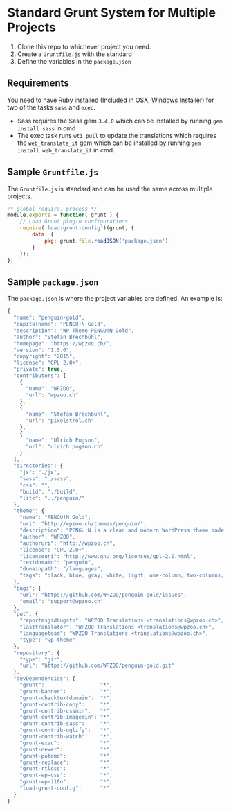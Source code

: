 # Standard Grunt System for Multiple Projects

1. Clone this repo to whichever project you need.
2. Create a `Gruntfile.js` with the standard
3. Define the variables in the `package.json`

## Requirements
You need to have Ruby installed (Included in OSX, [Windows Installer](http://rubyinstaller.org/)) for two of the tasks `sass` and `exec`.
- Sass requires the Sass gem `3.4.0` which can be installed by running `gem install sass` in cmd
- The exec task runs `wti pull` to update the translations which requires the `web_translate_it` gem which can be installed by running `gem install web_translate_it` in cmd.

## Sample `Gruntfile.js`

The `Gruntfile.js` is standard and can be used the same across multiple projects.
```js
/* global require, process */
module.exports = function( grunt ) {
	// Load Grunt plugin configurations
	require('load-grunt-config')(grunt, {
		data: {
			pkg: grunt.file.readJSON('package.json')
		}
	});
};
```

## Sample `package.json`

The `package.json` is where the project variables are defined. An example is:
```js
{
  "name": "penguin-gold",
  "capitalname": "PENGU!N Gold",
  "description": "WP Theme PENGU!N Gold",
  "author": "Stefan Brechbühl",
  "homepage": "https://wpzoo.ch/",
  "version": "1.0.0",
  "copyright": "2015",
  "license": "GPL-2.0+",
  "private": true,
  "contributors": [
    {
      "name": "WPZOO",
      "url": "wpzoo.ch"
    },
    {
      "name": "Stefan Brechbühl",
      "url": "pixelstrol.ch"
    },
    {
      "name": "Ulrich Pogson",
      "url": "ulrich.pogson.ch"
    }
  ],
  "directories": {
    "js": "./js",
    "sass": "./sass",
    "css": "",
    "build": "./build",
    "lite": "../penguin/"
  },
  "theme": {
    "name": "PENGU!N Gold",
    "uri": "http://wpzoo.ch/themes/penguin/",
    "description": "PENGU!N is a clean and modern WordPress theme made by WPZOO. Besides the link color the used colors are monochromatic. The post thumbnail will be used as a big header image on single post pages as well as Pages. These theme characteristics make it possible to use PENGU!N for bloggin' as well as a magazin theme.",
    "author": "WPZOO",
    "authoruri": "http://wpzoo.ch",
    "license": "GPL-2.0+",
    "licenseuri": "http://www.gnu.org/licenses/gpl-2.0.html",
    "textdomain": "penguin",
    "domainpath": "/languages",
    "tags": "black, blue, gray, white, light, one-column, two-columns, right-sidebar, left-sidebar, responsive-layout, accessibility-ready, custom-menu, featured-image-header,featured-images, post-formats, sticky-post, threaded-comments, translation-ready"
  },
  "bugs": {
    "url": "https://github.com/WPZOO/penguin-gold/issues",
    "email": "support@wpzoo.ch"
  },
  "pot": {
    "reportmsgidbugsto": "WPZOO Translations <translations@wpzoo.ch>",
    "lasttranslator": "WPZOO Translations <translations@wpzoo.ch>",
    "languageteam": "WPZOO Translations <translations@wpzoo.ch>",
    "type": "wp-theme"
  },
  "repository": {
    "type": "git",
    "url": "https://github.com/WPZOO/penguin-gold.git"
  },
  "devDependencies": {
    "grunt":                  "*",
    "grunt-banner":           "*",
    "grunt-checktextdomain":  "*",
    "grunt-contrib-copy":     "*",
    "grunt-contrib-cssmin":   "*",
    "grunt-contrib-imagemin": "*",
    "grunt-contrib-sass":     "*",
    "grunt-contrib-uglify":   "*",
    "grunt-contrib-watch":    "*",
    "grunt-exec":             "*",
    "grunt-newer":            "*",
    "grunt-potomo":           "*",
    "grunt-replace":          "*",
    "grunt-rtlcss":           "*",
    "grunt-wp-css":           "*",
    "grunt-wp-i18n":          "*",
    "load-grunt-config":      "*"
  }
}
```
